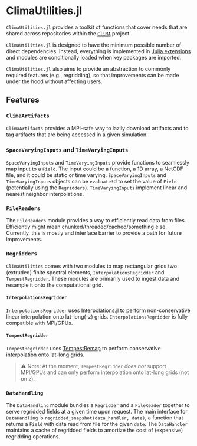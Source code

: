 # ClimaUtilities.jl

`ClimaUtilities.jl` provides a toolkit of functions that cover needs that are
shared across repositories within the [`CliMA`](https://github.com/CliMA)
project.

`ClimaUtilities.jl` is designed to have the minimum possible number of direct
dependencies. Instead, everything is implemented in [Julia
extensions](https://pkgdocs.julialang.org/v1/creating-packages/#Conditional-loading-of-code-in-packages-(Extensions))
and modules are conditionally loaded when key packages are imported.

`ClimaUtilities.jl` also aims to provide an abstraction to commonly required
features (e.g., regridding), so that improvements can be made under the hood
without affecting users.

## Features

### `ClimaArtifacts`

`ClimaArtifacts` provides a MPI-safe way to lazily download artifacts and to tag
artifacts that are being accessed in a given simulation.

### `SpaceVaryingInputs` and `TimeVaryingInputs`

`SpaceVaryingInputs` and `TimeVaryingInputs` provide functions to seamlessly map
input to a `Field`. The input could be a function, a 1D array, a NetCDF file,
and it could be static or time varying. `SpaceVaryingInputs` and
`TimeVaryingInputs` objects can be `evaluate!`d to set the value of `Field`
(potentially using the `Regridders`). `TimeVaryingInputs` implement linear and
nearest neighbor interpolations.

### `FileReaders`

The `FileReaders` module provides a way to efficiently read data from files.
Efficiently might mean chunked/threaded/cached/something else. Currently, this
is mostly and interface barrier to provide a path for future improvements.

### `Regridders`

`ClimaUtilities` comes with two modules to map rectangular grids two (extruded)
finite spectral elements, `InterpolationsRegridder` and `TempestRegridder`.
These modules are primarily used to ingest data and resample it onto the
computational grid.

#### `InterpolationsRegridder`

`InterpolationsRegridder` uses
[Interpolations.jl](https://github.com/JuliaMath/Interpolations.jl) to perform
non-conservative linear interpolation onto lat-long(-z) grids.
`InterpolationsRegridder` is fully compatible with MPI/GPUs.

#### `TempestRegridder`

`TempestRegridder` uses
[TempestRemap](https://github.com/ClimateGlobalChange/tempestremap) to perform
conservative interpolation onto lat-long grids.

> ⚠️ Note: At the moment, `TempestRegridder` *does not* support MPI/GPUs and can
> only perform interpolation onto lat-long grids (not on z).

### `DataHandling`

The `DataHandling` module bundles a `Regridder` and a `FileReader` together to
serve regridded fields at a given time upon request. The main interface for
`DataHandling` is `regridded_snapshot(data_handler, date)`, a function that
returns a `Field` with data read from file for the given `date`. The
`DataHandler` maintains a cache of regridded fields to amortize the cost of
(expensive) regridding operations.
